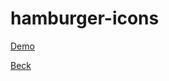 # hamburger-icons

[Demo](https://beckyuldashev.github.io/hamburger-icons/)

[Beck](https://vk.com/beckyuldashev)
